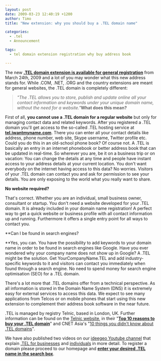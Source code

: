 ```yaml
---
layout: post
date: 2009-03-23 12:40:19 +1200
author: Timo
title: "New extension: why you should buy a .TEL domain name"

categories:
  - .tel
  - Announcement

tags:
  - tel domain extension registration why buy address book

---
```


The new [**.TEL domain extension is available for general registration**](https://iwantmyname.com/domains/tel-domain-name-registration-for-communication) from March 24th, 2009 and a lot of you may wonder what this new address stands for. While .COM, .NET, .ORG and the country extensions are meant for general websites, the .TEL domain is completely different:

> _"The .TEL allows you to store, publish and update online all your contact information and keywords under your unique domain name, without the need for a website."_**What does this mean?**

First of all, **you cannot use a .TEL domain for a regular website** but only for managing contact data and related keywords. After you registered a .TEL domain you'll get access to the so-called .TEL hosting service at **[tel.iwantmyname.com](http://tel.iwantmyname.com/)**. There you can enter all your contact details like address, phone number, web site, Skype username, Twitter profile etc. Could you do this in an old-school phone book? Of course not. A .TEL is basically an entry in an internet phonebook or better address book that can be updated in real-time. So wherever you are, be it on a business trip or on vacation: You can change the details at any time and people have instant access to your address details at your current location. You don't want everybody on the internet having access to this data? No worries. Visitors of your .TEL domain can contact you and ask for permission to see your details. You are only exposing to the world what you really want to share.

**No website required?**

That's correct. Whether you are an individual, small business owner, consultant or startup. You don't need a website developed for your .TEL domain. It is already included in your domain name registration! A perfect way to get a quick website or business profile with all contact information up and running. Furthermore it offers a single entry point for all ways to contact you.

**Can I be found in search engines?

**Yes, you can. You have the possibility to add keywords to your domain name in order to be found in search engines like Google. Have you ever wondered why your company name does not show up in Google? A .TEL might be the solution. Get YourCompanyName.TEL and add industry-specific keywords to it and visitors can contact you immediately when found through a search engine. No need to spend money for search engine optimisation (SEO) for a .TEL domain.

There's a lot more that .TEL domains offer from a technical perspective. As all information is stored in the Domain Name System (DNS) it is extremely easy for external services to access this data. We expect to see many applications from Telcos or on mobile phones that start using this new extension to complement their address book software in the near future.

.TEL is managed by registry Telnic, based in London, UK. Further information can be found on the [Telnic website](http://telnic.org/), in their "[**Top 10 reasons to buy your .TEL domain**](http://telnic.org/brochures/top10/Top10ReasonsToBuy.pdf)" and CNET Asia's "[10 things you didn't know about .TEL domains](http://archived.link/http://asia.cnet.com/blogs/geekonomics/post.htm?id=63009224)".

We have also published two videos on our [ideegeo Youtube channel](http://www.youtube.com/user/ideegeo) that explain [.TEL for businesses](http://www.youtube.com/watch?v=KenBuzxcPYM) and [individuals](http://www.youtube.com/watch?v=QcvJekxLI58) in more detail. To register a domain please proceed to our homepage and **[enter your desired .TEL name in the search box](https://iwantmyname.com/)**.
